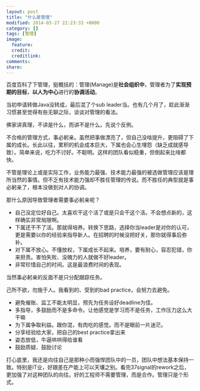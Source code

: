 ```yaml
---
layout: post
title: "什么是管理"
modified: 2014-03-27 22:23:33 +0800
category: []
tags: [管理]
image:
  feature: 
  credit: 
  creditlink: 
comments: 
share: 
---
```



百度百科了下管理，挺概括的：管理(Manage)是**社会组织中**，管理者为了**实现预期的目标**，**以人为中心**进行的**协调活动**。

当初申请转做Java没转成，最后混了个sub leader当。也有几个月了，趁此渐渐习惯甚至觉得有些无聊之际，谈谈对管理的看法。

佛家讲真理，不讲是什么，而讲不是什么。先说个反例。

不合格的管理方式，事必躬亲。虽然把事做漂亮了，但自己没啥提升，更阻碍了下属的成长。长此以往，累积的机会成本巨大，下属也会心生埋怨（缺乏成就感导致）。简单来说，吃力不讨好。不聪明。这样的团队看似稳重，但倒起来比啥都快。

不管是理论上或是实际工作，业务能力最强、技术能力最强的被选做管理应该是理所当然的事情。但不乏有技术能力强却不胜任管理的传说。而不胜任的典型就是事必躬亲了，根本没做到对人的协调。

那什么原因导致管理者需要事必躬亲呢？

* 自己没定位好自己。太喜欢干这个活了或是只会干这个活。不会想点新的，这样确实非常局限啊。 
* 下属还干不了活。那就得培养。转换下思路，选择你当leader是对你的认可，更是需要以你的经验来指导新人。在招聘的时候没把好关，那你就得事后弥补。
* 对下属不放心。不懂放权，下属成长不起来。培养，要有耐心，容忍犯错，你来担责。害怕失败、没魄力的人就做不好leader。
* 非常珍惜自己的时间。这是最浪费时间的表现。

当然事必躬亲的反面不是只分配跟踪任务。

己所不欲，勿施于人。我看到的、受到的bad practice，会努力去避免。

* 避免催账、监工不能太明显，预先为任务设好deadline为佳。
* 多指导，多鼓励而不是多命令。让他感觉是学习而不是任务，工作压力这么大干嘛
* 为下属争取利益。跟你混，有肉吃的感觉。而不是眼前一片迷茫。
* 分享经验给大家，把自己的best practice拿出来
* 姿态放低，牛逼哄哄得给谁看
* 鼓励质疑、鼓励讨论

打心底里，我还是向往自己是那种小而强悍团队中的一员，团队中想法基本保持一致。特别是IT业，好跟差在产能上可以天壤之别。看完37signal的rework之后，更加强了对这种团队的向往。好的工程师不需要管理，而是合作。管理只是个形式。